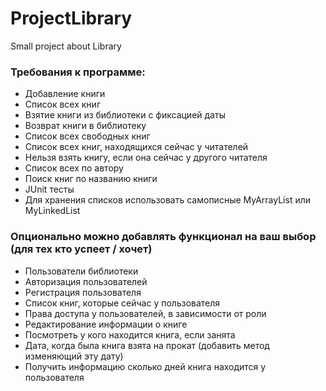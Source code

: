 # ProjectLibrary
Small project about Library 
### Требования к программе:
- Добавление книги
- Список всех книг
- Взятие книги из библиотеки с фиксацией даты
- Возврат книги в библиотеку
- Список всех свободных книг
- Список всех книг, находящихся сейчас у читателей
- Нельзя взять книгу, если она сейчас у другого читателя
- Список всех по автору
- Поиск книг по названию книги
- JUnit тесты
- Для хранения списков использовать самописные MyArrayList или MyLinkedList

### Опционально можно добавлять функционал на ваш выбор (для тех кто успеет / хочет)
- Пользователи библиотеки
- Авторизация пользователей
- Регистрация пользователя
- Список книг, которые сейчас у пользователя
- Права доступа у пользователей, в зависимости от роли
- Редактирование информации о книге
- Посмотреть у кого находится книга, если занята
- Дата, когда была книга взята на прокат (добавить метод изменяющий эту дату)
- Получить информацию сколько дней книга находится у пользователя
